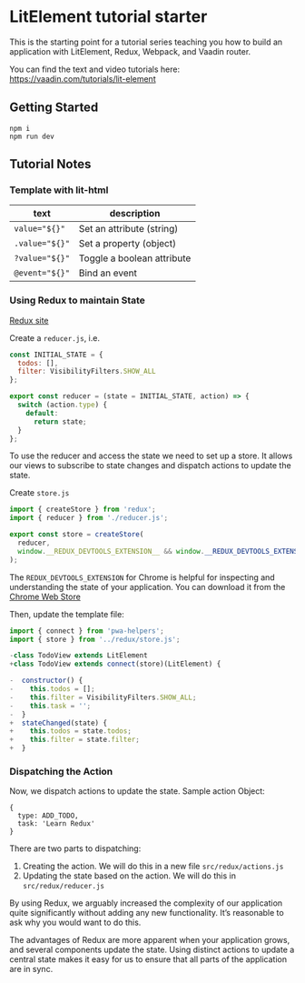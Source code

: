 # LitElement tutorial starter

This is the starting point for a tutorial series teaching you how to build an application with LitElement, Redux, Webpack, and Vaadin router.

You can find the text and video tutorials here:
https://vaadin.com/tutorials/lit-element

## Getting Started

```
npm i
npm run dev
```

## Tutorial Notes

### Template with lit-html

| text | description |
| ---- | ----------- |
| `value="${}"` | Set an attribute (string) |
| `.value="${}"` | Set a property (object) |
| `?value="${}"` | Toggle a boolean attribute |
| `@event="${}"` | Bind an event |

### Using Redux to maintain State

[Redux site](https://redux.js.org/introduction/core-concepts)

Create a `reducer.js`, i.e.

```js
const INITIAL_STATE = {
  todos: [],
  filter: VisibilityFilters.SHOW_ALL
};

export const reducer = (state = INITIAL_STATE, action) => {
  switch (action.type) {
    default:
      return state;
  }
};
```

To use the reducer and access the state we need to set up a store. It allows our views to subscribe to state changes and dispatch actions to update the state.

Create `store.js`

```js
import { createStore } from 'redux';
import { reducer } from './reducer.js';

export const store = createStore(
  reducer,
  window.__REDUX_DEVTOOLS_EXTENSION__ && window.__REDUX_DEVTOOLS_EXTENSION__() 
);
```

The `REDUX_DEVTOOLS_EXTENSION` for Chrome is helpful for inspecting and understanding the state of your application. You can download it from the [Chrome Web Store](https://chrome.google.com/webstore/detail/redux-devtools/lmhkpmbekcpmknklioeibfkpmmfibljd?hl=en)

Then, update the template file:

```js
import { connect } from 'pwa-helpers';
import { store } from '../redux/store.js';

-class TodoView extends LitElement
+class TodoView extends connect(store)(LitElement) {

-  constructor() { 
-    this.todos = [];
-    this.filter = VisibilityFilters.SHOW_ALL;
-    this.task = '';
-  }
+  stateChanged(state) { 
+    this.todos = state.todos;
+    this.filter = state.filter;
+  }
```

### Dispatching the Action

Now, we dispatch actions to update the state.  Sample action Object:

```
{
  type: ADD_TODO,
  task: 'Learn Redux'
}
```

There are two parts to dispatching:

1. Creating the action. We will do this in a new file `src/redux/actions.js`
2. Updating the state based on the action. We will do this in `src/redux/reducer.js`


By using Redux, we arguably increased the complexity of our application quite significantly without adding any new functionality. It’s reasonable to ask why you would want to do this.

The advantages of Redux are more apparent when your application grows, and several components update the state. Using distinct actions to update a central state makes it easy for us to ensure that all parts of the application are in sync.


